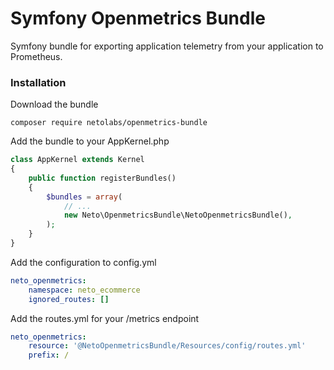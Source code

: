 # Symfony Openmetrics Bundle
Symfony bundle for exporting application telemetry from your application to Prometheus. 

### Installation

Download the bundle

```
composer require netolabs/openmetrics-bundle
```

Add the bundle to your AppKernel.php

```php
class AppKernel extends Kernel
{
    public function registerBundles()
    {
        $bundles = array(
            // ...
            new Neto\OpenmetricsBundle\NetoOpenmetricsBundle(),
        );
    }
}
```

Add the configuration to config.yml

```yaml
neto_openmetrics:
    namespace: neto_ecommerce
    ignored_routes: []
```

Add the routes.yml for your /metrics endpoint

```yaml
neto_openmetrics:
    resource: '@NetoOpenmetricsBundle/Resources/config/routes.yml'
    prefix: /
```